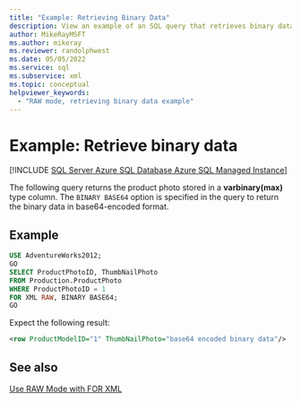 ```yaml
---
title: "Example: Retrieving Binary Data"
description: View an example of an SQL query that retrieves binary data using the RAW and BINARY BASE64 options with the FOR XML clause.
author: MikeRayMSFT
ms.author: mikeray
ms.reviewer: randolphwest
ms.date: 05/05/2022
ms.service: sql
ms.subservice: xml
ms.topic: conceptual
helpviewer_keywords:
  - "RAW mode, retrieving binary data example"
---
```

# Example: Retrieve binary data

[!INCLUDE [SQL Server Azure SQL Database Azure SQL Managed Instance](../../includes/applies-to-version/sql-asdb-asdbmi.md)]

The following query returns the product photo stored in a **varbinary(max)** type column. The `BINARY BASE64` option is specified in the query to return the binary data in base64-encoded format.

## Example

```sql
USE AdventureWorks2012;
GO
SELECT ProductPhotoID, ThumbNailPhoto
FROM Production.ProductPhoto
WHERE ProductPhotoID = 1
FOR XML RAW, BINARY BASE64;
GO
```

Expect the following result:

```xml
<row ProductModelID="1" ThumbNailPhoto="base64 encoded binary data"/>
```

## See also

[Use RAW Mode with FOR XML](../../relational-databases/xml/use-raw-mode-with-for-xml.md)
